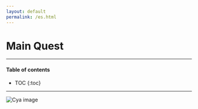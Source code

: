 ```yaml
---
layout: default
permalink: /es.html
---
```

# Main Quest

---
#### Table of contents

<div id="inline_toc" markdown="1">

* TOC
{:toc}

</div>

---

![Cya image](https://meta.gpupo.com/dockerized-helloworld/img/pizzatime.jpg)

